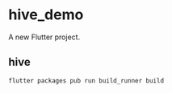 # hive_demo

A new Flutter project.

## hive

```shell
flutter packages pub run build_runner build
```
